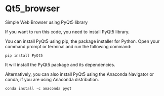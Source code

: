 # Qt5_browser
Simple Web Browser using PyQt5 library

If you want to run this code, you need to install PyQt5 library.

You can install PyQt5 using pip, the package installer for Python. Open your command prompt or terminal and run the following command:

```pip install PyQt5```

It will install the PyQt5 package and its dependencies.

Alternatively, you can also install PyQt5 using the Anaconda Navigator or conda, if you are using Anaconda distribution.

```conda install -c anaconda pyqt```
